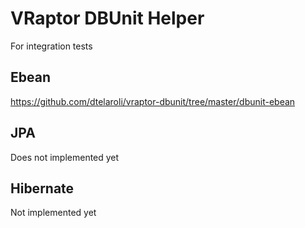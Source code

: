 # VRaptor DBUnit Helper

For integration tests

## Ebean

https://github.com/dtelaroli/vraptor-dbunit/tree/master/dbunit-ebean

## JPA

Does not implemented yet

## Hibernate

Not implemented yet
